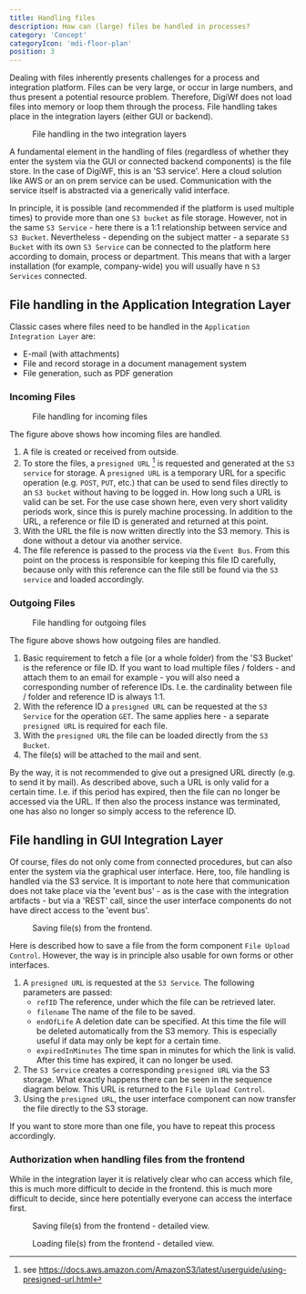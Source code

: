 ```yaml
---
title: Handling files
description: How can (large) files be handled in processes?
category: 'Concept'
categoryIcon: 'mdi-floor-plan'
position: 3
---
```


<section>

Dealing with files inherently presents challenges for a process and integration platform. Files can be very large, or occur in large numbers, and thus present a potential resource problem. Therefore, DigiWf does not load files into memory or loop them through the process. File handling takes place in the integration layers (either GUI or backend).

<figure>
<v-img alt="The three layers GUI Integration, DigiWF Core and Application Integration Layer are shown. It is shown that file handling only takes place in the two integration layers." contain 
max-width="960" 
src="images/resources/documentation/concept/filehandling/digiwf_file_handling_in_integration_layers.png" 
lazy-src="images/resources/documentation/concept/filehandling/preview_digiwf_file_handling_in_integration_layers.png" ></v-img>
<figcaption>File handling in the two integration layers</figcaption>
</figure>

A fundamental element in the handling of files (regardless of whether they enter the system via the GUI or connected backend components) is the file store. In the case of DigiWF, this is an 'S3 service'. Here a cloud solution like AWS or an on prem service can be used. Communication with the service itself is abstracted via a generically valid interface.

In principle, it is possible (and recommended if the platform is used multiple times) to provide more than one `S3 bucket` as file storage. However, not in the same `S3 Service` - here there is a 1:1 relationship between service and `S3 Bucket`. Nevertheless - depending on the subject matter - a separate `S3 Bucket` with its own `S3 Service` can be connected to the platform here according to domain, process or department. This means that with a larger installation (for example, company-wide) you will usually have n `S3 Services` connected.

</section>
<section>

## File handling in the Application Integration Layer
Classic cases where files need to be handled in the `Application Integration Layer` are:
- E-mail (with attachments)
- File and record storage in a document management system
- File generation, such as PDF generation

### Incoming Files
<figure>
<v-img alt="It is shown how file handling works for incoming files." contain 
max-width="960" 
src="images/resources/documentation/concept/filehandling/digiwf_incoming_files.png" 
lazy-src="images/resources/documentation/concept/filehandling/preview_digiwf_incoming_files.png" ></v-img>
<figcaption>File handling for incoming files</figcaption>
</figure>

The figure above shows how incoming files are handled.

1. A file is created or received from outside.
2. To store the files, a `presigned URL` [^1] is requested and generated at the `S3 service` for storage. A `presigned URL` is a temporary URL for a specific operation (e.g. `POST`, `PUT`, etc.) that can be used to send files directly to an `S3 bucket` without having to be logged in. How long such a URL is valid can be set. For the use case shown here, even very short validity periods work, since this is purely machine processing. In addition to the URL, a reference or file ID is generated and returned at this point.
3. With the URL the file is now written directly into the S3 memory. This is done without a detour via another service.
4. The file reference is passed to the process via the `Event Bus`. From this point on the process is responsible for keeping this file ID carefully, because only with this reference can the file still be found via the `S3 service` and loaded accordingly.

### Outgoing Files
<figure>
<v-img alt="It is shown how the file handling works with outgoing files." contain 
max-width="960" 
src="images/resources/documentation/concept/filehandling/digiwf_outgoing_files.png" 
lazy-src="images/resources/documentation/concept/filehandling/preview_digiwf_outgoing_files.png" ></v-img>
<figcaption>File handling for outgoing files</figcaption>
</figure>

The figure above shows how outgoing files are handled.

1. Basic requirement to fetch a file (or a whole folder) from the 'S3 Bucket' is the reference or file ID. If you want to load multiple files / folders - and attach them to an email for example - you will also need a corresponding number of reference IDs. I.e. the cardinality between file / folder and reference ID is always 1:1.
2. With the reference ID a `presigned URL` can be requested at the `S3 Service` for the operation `GET`. The same applies here - a separate `presigned URL` is required for each file.
3. With the `presigned URL` the file can be loaded directly from the `S3 Bucket`.
4. The file(s) will be attached to the mail and sent.

<v-alert color="red darken-1" border="left" elevation="2" colored-border icon="mdi-robot-angry">
By the way, it is not recommended to give out a presigned URL directly (e.g. to send it by mail). As described above, such a URL is only valid for a certain time. I.e. if this period has expired, then the file can no longer be accessed via the URL. If then also the process instance was terminated, one has also no longer so simply access to the reference ID.
</v-alert>

</section>
<section>

## File handling in GUI Integration Layer
Of course, files do not only come from connected procedures, but can also enter the system via the graphical user interface. Here, too, file handling is handled via the S3 service. It is important to note here that communication does not take place via the 'event bus' - as is the case with the integration artifacts - but via a 'REST' call, since the user interface components do not have direct access to the 'event bus'.

<figure>
<v-img alt="It is shown how saving files from the frontend works." contain 
max-width="960" 
src="images/resources/documentation/concept/filehandling/digiwf_frontend_save_file.png" 
lazy-src="images/resources/documentation/concept/filehandling/preview_digiwf_frontend_save_file.png" ></v-img>
<figcaption>Saving file(s) from the frontend.</figcaption>
</figure>

Here is described how to save a file from the form component `File Upload Control`. However, the way is in principle also usable for own forms or other interfaces.

1. A `presigned URL` is requested at the `S3 Service`. The following parameters are passed:
   - `refID` The reference, under which the file can be retrieved later.
   - `filename` The name of the file to be saved.
   - `endOfLife` A deletion date can be specified. At this time the file will be deleted automatically from the S3 memory. This is especially useful if data may only be kept for a certain time.
   - `expiredInMinutes` The time span in minutes for which the link is valid. After this time has expired, it can no longer be used.
2. The `S3 Service` creates a corresponding `presigned URL` via the S3 storage. What exactly happens there can be seen in the sequence diagram below. This URL is returned to the `File Upload Control`.
3. Using the `presigned URL`, the user interface component can now transfer the file directly to the S3 storage.

If you want to store more than one file, you have to repeat this process accordingly.

### Authorization when handling files from the frontend

While in the integration layer it is relatively clear who can access which file, this is much more difficult to decide in the frontend. this is much more difficult to decide, since here potentially everyone can access the interface first.

<figure>
<v-img alt="It is shown how saving files from the frontend works." contain 
max-width="960" 
src="images/resources/documentation/concept/filehandling/digiwf_save_file_sequence_diagram.png" 
lazy-src="images/resources/documentation/concept/filehandling/preview_digiwf_save_file_sequence_diagram.png" ></v-img>
<figcaption>Saving file(s) from the frontend - detailed view.</figcaption>
</figure>

<figure>
<v-img alt="It is shown how saving files from the frontend works (sequence diagram)." 
contain 
max-width="926" 
src="images/resources/documentation/concept/filehandling/digiwf_load_file_sequence_diagram.png" 
lazy-src="images/resources/documentation/concept/filehandling/preview_digiwf_load_file_sequence_diagram.png" ></v-img>
<figcaption>Loading file(s) from the frontend - detailed view.</figcaption>
</figure>

</section>
<section>

[^1]: see https://docs.aws.amazon.com/AmazonS3/latest/userguide/using-presigned-url.html

</section>

